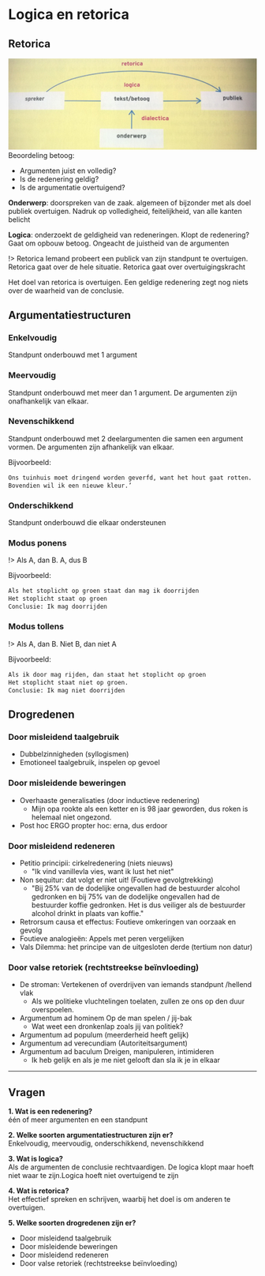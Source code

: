 # Logica en retorica

## Retorica

![Retorische situatie](./retorische-situatie.png)
Beoordeling betoog:

- Argumenten juist en volledig?
- Is de redenering geldig?
- Is de argumentatie overtuigend?

**Onderwerp**: doorspreken van de zaak. algemeen of bijzonder met als doel publiek overtuigen. Nadruk op volledigheid, feitelijkheid, van alle kanten belicht

**Logica**: onderzoekt de geldigheid van redeneringen. Klopt de redenering? Gaat om opbouw betoog. Ongeacht de juistheid van de argumenten

!> Retorica Iemand probeert een publick van zijn standpunt te overtuigen. Retorica gaat over de hele situatie. Retorica gaat over overtuigingskracht

Het doel van retorica is overtuigen. Een geldige redenering zegt nog niets over de waarheid van de conclusie.

## Argumentatiestructuren

### Enkelvoudig

Standpunt onderbouwd met 1 argument

### Meervoudig

Standpunt onderbouwd met meer dan 1 argument. De argumenten zijn onafhankelijk van elkaar.

### Nevenschikkend

Standpunt onderbouwd met 2 deelargumenten die samen een argument vormen. De argumenten zijn afhankelijk van elkaar.

Bijvoorbeeld:

```
Ons tuinhuis moet dringend worden geverfd, want het hout gaat rotten. Bovendien wil ik een nieuwe kleur.’
```

### Onderschikkend

Standpunt onderbouwd die elkaar ondersteunen

### Modus ponens

!> Als A, dan B. A, dus B

Bijvoorbeeld:

```
Als het stoplicht op groen staat dan mag ik doorrijden
Het stoplicht staat op groen
Conclusie: Ik mag doorrijden
```

### Modus tollens

!> Als A, dan B. Niet B, dan niet A

Bijvoorbeeld:

```
Als ik door mag rijden, dan staat het stoplicht op groen
Het stoplicht staat niet op groen.
Conclusie: Ik mag niet doorrijden
```

## Drogredenen

### Door misleidend taalgebruik

- Dubbelzinnigheden (syllogismen)
- Emotioneel taalgebruik, inspelen op gevoel

### Door misleidende beweringen

- Overhaaste generalisaties (door inductieve redenering)
  - Mijn opa rookte als een ketter en is 98 jaar geworden, dus roken is helemaal niet ongezond.
- Post hoc ERGO propter hoc: erna, dus erdoor

### Door misleidend redeneren

- Petitio principii: cirkelredenering (niets nieuws)
  - "Ik vind vanillevla vies, want ik lust het niet"
- Non sequitur: dat volgt er niet uit! (Foutieve gevolgtrekking)
  - "Bij 25% van de dodelijke ongevallen had de bestuurder alcohol gedronken en bij 75% van de dodelijke ongevallen had de bestuurder koffie gedronken. Het is dus veiliger als de bestuurder alcohol drinkt in plaats van koffie."
- Retrorsum causa et effectus: Foutieve omkeringen van oorzaak en gevolg
- Foutieve analogieën: Appels met peren vergelijken
- Vals Dilemma: het principe van de uitgesloten derde (tertium non datur)

### Door valse retoriek (rechtstreekse beïnvloeding)

- De stroman: Vertekenen of overdrijven van iemands standpunt /hellend vlak
  - Als we politieke vluchtelingen toelaten, zullen ze ons op den duur overspoelen.
- Argumentum ad hominem Op de man spelen / jij-bak
  - Wat weet een dronkenlap zoals jij van politiek?
- Argumentum ad populum (meerderheid heeft gelijk)
- Argumentum ad verecundiam (Autoriteitsargument)
- Argumentum ad baculum Dreigen, manipuleren, intimideren
  - Ik heb gelijk en als je me niet gelooft dan sla ik je in elkaar

---

## Vragen

**1. Wat is een redenering?**  
één of meer argumenten en een standpunt

**2. Welke soorten argumentatiestructuren zijn er?**  
Enkelvoudig, meervoudig, onderschikkend, nevenschikkend

**3. Wat is logica?**  
Als de argumenten de conclusie rechtvaardigen. De logica klopt maar hoeft niet waar te zijn.Logica hoeft niet overtuigend te zijn

**4. Wat is retorica?**  
Het effectief spreken en schrijven, waarbij het doel is om anderen te overtuigen.

**5. Welke soorten drogredenen zijn er?**

- Door misleidend taalgebruik
- Door misleidende beweringen
- Door misleidend redeneren
- Door valse retoriek (rechtstreekse beïnvloeding)
